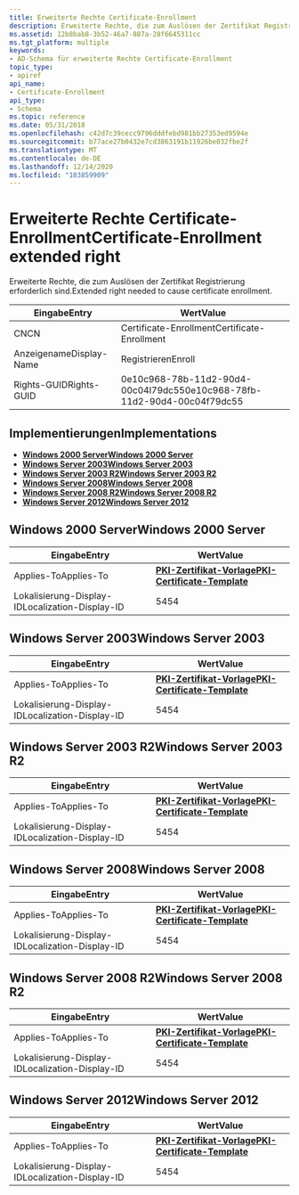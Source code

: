 ```yaml
---
title: Erweiterte Rechte Certificate-Enrollment
description: Erweiterte Rechte, die zum Auslösen der Zertifikat Registrierung erforderlich sind.
ms.assetid: 12b8bab8-3b52-46a7-887a-28f6645311cc
ms.tgt_platform: multiple
keywords:
- AD-Schema für erweiterte Rechte Certificate-Enrollment
topic_type:
- apiref
api_name:
- Certificate-Enrollment
api_type:
- Schema
ms.topic: reference
ms.date: 05/31/2018
ms.openlocfilehash: c42d7c39cecc9796dddfebd981bb27353ed9594e
ms.sourcegitcommit: b77ace27b0432e7cd3863191b11926be032fbe2f
ms.translationtype: MT
ms.contentlocale: de-DE
ms.lasthandoff: 12/14/2020
ms.locfileid: "103859909"
---
```

# <a name="certificate-enrollment-extended-right"></a><span data-ttu-id="7f3e9-104">Erweiterte Rechte Certificate-Enrollment</span><span class="sxs-lookup"><span data-stu-id="7f3e9-104">Certificate-Enrollment extended right</span></span>

<span data-ttu-id="7f3e9-105">Erweiterte Rechte, die zum Auslösen der Zertifikat Registrierung erforderlich sind.</span><span class="sxs-lookup"><span data-stu-id="7f3e9-105">Extended right needed to cause certificate enrollment.</span></span>



| <span data-ttu-id="7f3e9-106">Eingabe</span><span class="sxs-lookup"><span data-stu-id="7f3e9-106">Entry</span></span> | <span data-ttu-id="7f3e9-107">Wert</span><span class="sxs-lookup"><span data-stu-id="7f3e9-107">Value</span></span> |
|--------------|--------------------------------------|
| <span data-ttu-id="7f3e9-108">CN</span><span class="sxs-lookup"><span data-stu-id="7f3e9-108">CN</span></span>           | <span data-ttu-id="7f3e9-109">Certificate-Enrollment</span><span class="sxs-lookup"><span data-stu-id="7f3e9-109">Certificate-Enrollment</span></span>               |
| <span data-ttu-id="7f3e9-110">Anzeigename</span><span class="sxs-lookup"><span data-stu-id="7f3e9-110">Display-Name</span></span> | <span data-ttu-id="7f3e9-111">Registrieren</span><span class="sxs-lookup"><span data-stu-id="7f3e9-111">Enroll</span></span>                               |
| <span data-ttu-id="7f3e9-112">Rights-GUID</span><span class="sxs-lookup"><span data-stu-id="7f3e9-112">Rights-GUID</span></span>  | <span data-ttu-id="7f3e9-113">0e10c968-78b-11d2-90d4-00c04l79dc55</span><span class="sxs-lookup"><span data-stu-id="7f3e9-113">0e10c968-78fb-11d2-90d4-00c04f79dc55</span></span> |



## <a name="implementations"></a><span data-ttu-id="7f3e9-114">Implementierungen</span><span class="sxs-lookup"><span data-stu-id="7f3e9-114">Implementations</span></span>

-   [<span data-ttu-id="7f3e9-115">**Windows 2000 Server**</span><span class="sxs-lookup"><span data-stu-id="7f3e9-115">**Windows 2000 Server**</span></span>](#windows-2000-server)
-   [<span data-ttu-id="7f3e9-116">**Windows Server 2003**</span><span class="sxs-lookup"><span data-stu-id="7f3e9-116">**Windows Server 2003**</span></span>](#windows-server-2003)
-   [<span data-ttu-id="7f3e9-117">**Windows Server 2003 R2**</span><span class="sxs-lookup"><span data-stu-id="7f3e9-117">**Windows Server 2003 R2**</span></span>](#windows-server-2003-r2)
-   [<span data-ttu-id="7f3e9-118">**Windows Server 2008**</span><span class="sxs-lookup"><span data-stu-id="7f3e9-118">**Windows Server 2008**</span></span>](#windows-server-2008)
-   [<span data-ttu-id="7f3e9-119">**Windows Server 2008 R2**</span><span class="sxs-lookup"><span data-stu-id="7f3e9-119">**Windows Server 2008 R2**</span></span>](#windows-server-2008-r2)
-   [<span data-ttu-id="7f3e9-120">**Windows Server 2012**</span><span class="sxs-lookup"><span data-stu-id="7f3e9-120">**Windows Server 2012**</span></span>](#windows-server-2012)

## <a name="windows-2000-server"></a><span data-ttu-id="7f3e9-121">Windows 2000 Server</span><span class="sxs-lookup"><span data-stu-id="7f3e9-121">Windows 2000 Server</span></span>



| <span data-ttu-id="7f3e9-122">Eingabe</span><span class="sxs-lookup"><span data-stu-id="7f3e9-122">Entry</span></span> | <span data-ttu-id="7f3e9-123">Wert</span><span class="sxs-lookup"><span data-stu-id="7f3e9-123">Value</span></span> |
|-------------------------|-------------------------------------------------------------------------|
| <span data-ttu-id="7f3e9-124">Applies-To</span><span class="sxs-lookup"><span data-stu-id="7f3e9-124">Applies-To</span></span>              | [<span data-ttu-id="7f3e9-125">**PKI-Zertifikat-Vorlage**</span><span class="sxs-lookup"><span data-stu-id="7f3e9-125">**PKI-Certificate-Template**</span></span>](c-pkicertificatetemplate.md)<br/> |
| <span data-ttu-id="7f3e9-126">Lokalisierung-Display-ID</span><span class="sxs-lookup"><span data-stu-id="7f3e9-126">Localization-Display-ID</span></span> | <span data-ttu-id="7f3e9-127">54</span><span class="sxs-lookup"><span data-stu-id="7f3e9-127">54</span></span>                                                                      |



## <a name="windows-server-2003"></a><span data-ttu-id="7f3e9-128">Windows Server 2003</span><span class="sxs-lookup"><span data-stu-id="7f3e9-128">Windows Server 2003</span></span>



| <span data-ttu-id="7f3e9-129">Eingabe</span><span class="sxs-lookup"><span data-stu-id="7f3e9-129">Entry</span></span> | <span data-ttu-id="7f3e9-130">Wert</span><span class="sxs-lookup"><span data-stu-id="7f3e9-130">Value</span></span> |
|-------------------------|-------------------------------------------------------------------------|
| <span data-ttu-id="7f3e9-131">Applies-To</span><span class="sxs-lookup"><span data-stu-id="7f3e9-131">Applies-To</span></span>              | [<span data-ttu-id="7f3e9-132">**PKI-Zertifikat-Vorlage**</span><span class="sxs-lookup"><span data-stu-id="7f3e9-132">**PKI-Certificate-Template**</span></span>](c-pkicertificatetemplate.md)<br/> |
| <span data-ttu-id="7f3e9-133">Lokalisierung-Display-ID</span><span class="sxs-lookup"><span data-stu-id="7f3e9-133">Localization-Display-ID</span></span> | <span data-ttu-id="7f3e9-134">54</span><span class="sxs-lookup"><span data-stu-id="7f3e9-134">54</span></span>                                                                      |



## <a name="windows-server-2003-r2"></a><span data-ttu-id="7f3e9-135">Windows Server 2003 R2</span><span class="sxs-lookup"><span data-stu-id="7f3e9-135">Windows Server 2003 R2</span></span>



| <span data-ttu-id="7f3e9-136">Eingabe</span><span class="sxs-lookup"><span data-stu-id="7f3e9-136">Entry</span></span> | <span data-ttu-id="7f3e9-137">Wert</span><span class="sxs-lookup"><span data-stu-id="7f3e9-137">Value</span></span> |
|-------------------------|-------------------------------------------------------------------------|
| <span data-ttu-id="7f3e9-138">Applies-To</span><span class="sxs-lookup"><span data-stu-id="7f3e9-138">Applies-To</span></span>              | [<span data-ttu-id="7f3e9-139">**PKI-Zertifikat-Vorlage**</span><span class="sxs-lookup"><span data-stu-id="7f3e9-139">**PKI-Certificate-Template**</span></span>](c-pkicertificatetemplate.md)<br/> |
| <span data-ttu-id="7f3e9-140">Lokalisierung-Display-ID</span><span class="sxs-lookup"><span data-stu-id="7f3e9-140">Localization-Display-ID</span></span> | <span data-ttu-id="7f3e9-141">54</span><span class="sxs-lookup"><span data-stu-id="7f3e9-141">54</span></span>                                                                      |



## <a name="windows-server-2008"></a><span data-ttu-id="7f3e9-142">Windows Server 2008</span><span class="sxs-lookup"><span data-stu-id="7f3e9-142">Windows Server 2008</span></span>



| <span data-ttu-id="7f3e9-143">Eingabe</span><span class="sxs-lookup"><span data-stu-id="7f3e9-143">Entry</span></span> | <span data-ttu-id="7f3e9-144">Wert</span><span class="sxs-lookup"><span data-stu-id="7f3e9-144">Value</span></span> |
|-------------------------|-------------------------------------------------------------------------|
| <span data-ttu-id="7f3e9-145">Applies-To</span><span class="sxs-lookup"><span data-stu-id="7f3e9-145">Applies-To</span></span>              | [<span data-ttu-id="7f3e9-146">**PKI-Zertifikat-Vorlage**</span><span class="sxs-lookup"><span data-stu-id="7f3e9-146">**PKI-Certificate-Template**</span></span>](c-pkicertificatetemplate.md)<br/> |
| <span data-ttu-id="7f3e9-147">Lokalisierung-Display-ID</span><span class="sxs-lookup"><span data-stu-id="7f3e9-147">Localization-Display-ID</span></span> | <span data-ttu-id="7f3e9-148">54</span><span class="sxs-lookup"><span data-stu-id="7f3e9-148">54</span></span>                                                                      |



## <a name="windows-server-2008-r2"></a><span data-ttu-id="7f3e9-149">Windows Server 2008 R2</span><span class="sxs-lookup"><span data-stu-id="7f3e9-149">Windows Server 2008 R2</span></span>



| <span data-ttu-id="7f3e9-150">Eingabe</span><span class="sxs-lookup"><span data-stu-id="7f3e9-150">Entry</span></span> | <span data-ttu-id="7f3e9-151">Wert</span><span class="sxs-lookup"><span data-stu-id="7f3e9-151">Value</span></span> |
|-------------------------|-------------------------------------------------------------------------|
| <span data-ttu-id="7f3e9-152">Applies-To</span><span class="sxs-lookup"><span data-stu-id="7f3e9-152">Applies-To</span></span>              | [<span data-ttu-id="7f3e9-153">**PKI-Zertifikat-Vorlage**</span><span class="sxs-lookup"><span data-stu-id="7f3e9-153">**PKI-Certificate-Template**</span></span>](c-pkicertificatetemplate.md)<br/> |
| <span data-ttu-id="7f3e9-154">Lokalisierung-Display-ID</span><span class="sxs-lookup"><span data-stu-id="7f3e9-154">Localization-Display-ID</span></span> | <span data-ttu-id="7f3e9-155">54</span><span class="sxs-lookup"><span data-stu-id="7f3e9-155">54</span></span>                                                                      |



## <a name="windows-server-2012"></a><span data-ttu-id="7f3e9-156">Windows Server 2012</span><span class="sxs-lookup"><span data-stu-id="7f3e9-156">Windows Server 2012</span></span>



| <span data-ttu-id="7f3e9-157">Eingabe</span><span class="sxs-lookup"><span data-stu-id="7f3e9-157">Entry</span></span> | <span data-ttu-id="7f3e9-158">Wert</span><span class="sxs-lookup"><span data-stu-id="7f3e9-158">Value</span></span> |
|-------------------------|-------------------------------------------------------------------------|
| <span data-ttu-id="7f3e9-159">Applies-To</span><span class="sxs-lookup"><span data-stu-id="7f3e9-159">Applies-To</span></span>              | [<span data-ttu-id="7f3e9-160">**PKI-Zertifikat-Vorlage**</span><span class="sxs-lookup"><span data-stu-id="7f3e9-160">**PKI-Certificate-Template**</span></span>](c-pkicertificatetemplate.md)<br/> |
| <span data-ttu-id="7f3e9-161">Lokalisierung-Display-ID</span><span class="sxs-lookup"><span data-stu-id="7f3e9-161">Localization-Display-ID</span></span> | <span data-ttu-id="7f3e9-162">54</span><span class="sxs-lookup"><span data-stu-id="7f3e9-162">54</span></span>                                                                      |



 

 





